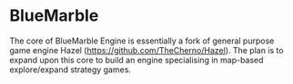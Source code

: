 # BlueMarble
The core of BlueMarble Engine is essentially a fork of general purpose game engine Hazel (https://github.com/TheCherno/Hazel). The plan is to expand upon this core to build an engine specialising in map-based explore/expand strategy games.

